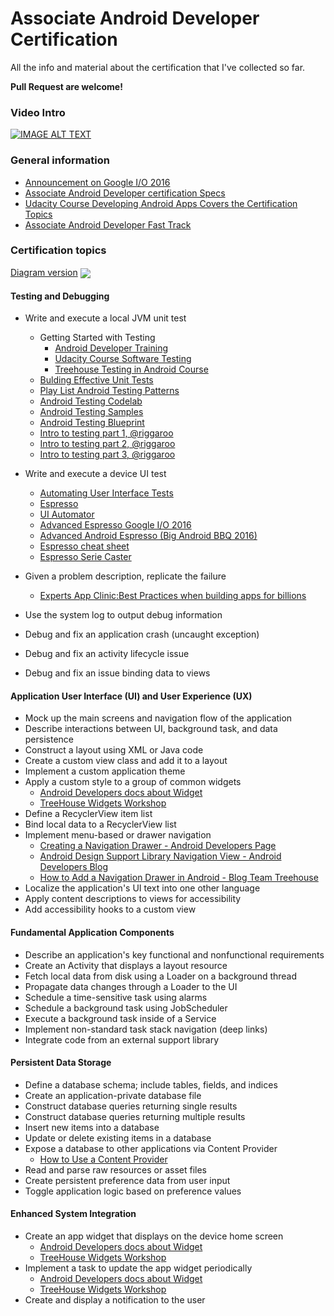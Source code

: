 # Associate Android Developer Certification
All the info and material about the certification that I've collected so far.

**Pull Request are welcome!**

### Video Intro
[![IMAGE ALT TEXT](http://img.youtube.com/vi/JoJbQHCvyw0/0.jpg)](https://youtu.be/JoJbQHCvyw0 "Video Title")

### General information
- [Announcement on Google I/O 2016][google_io_announcement]
- [Associate Android Developer certification Specs][certification_specs]
- [Udacity Course Developing Android Apps Covers the Certification Topics][developing_apps_udacity]
- [Associate Android Developer Fast Track][fast_track]

### Certification topics

[Diagram version][diagram]
<img src="https://raw.githubusercontent.com/Amejia481/Associate-Android-Developer-Certification/master/img/android_certification_specs.png" align="center" >


#### Testing and Debugging
- Write and execute a local JVM unit test
  - Getting Started with Testing
    - [Android Developer Training][testing_and_debuggin_getting_started_testing]
    - [Udacity Course Software Testing][testing_and_debuggin_udacity_course]
    - [Treehouse Testing in Android Course][treehouse_testing_course]
  - [Bulding Effective Unit Tests][testing_and_debugging_building_effective_unit_test]
  - [Play List Android Testing Patterns][testing_debuggin_play_list_android_testing_patterns]
  - [Android Testing Codelab][testing_and_debugging_testing_codelab]
  - [Android Testing Samples][testing_and_debugging_android_test_samples]
  - [Android Testing Blueprint][testing_and_debugging_android_testing_blue_print]
  - [Intro to testing part 1, @riggaroo][testing_and_debugging_intro_testing_reggaroo]
  - [Intro to testing part 2, @riggaroo][testing_and_debugging_intro_testing_reggaroo_1]
  - [Intro to testing part 3, @riggaroo][testing_and_debugging_intro_testing_reggaroo_3]
- Write and execute a device UI test
  - [Automating User Interface Tests][testing_debuggin_ui_testing]
  - [Espresso][testing_and_debuggin_espresso]
  - [UI Automator][testing_and_debuggin_ui_automator]
  - [Advanced Espresso Google I/O 2016][testing_and_debugging_google_io]
  - [Advanced Android Espresso (Big Android BBQ 2016)][testing_and_debugging_advanced_android_espresso_bbq]
  - [Espresso cheat sheet][testing_and_debugging_espresso_cheat_sheet]
  - [Espresso Serie Caster][testing_and_debugging_espresso_serie_caster]

- Given a problem description, replicate the failure
  - [Experts App Clinic:Best Practices when building apps for billions][testing_and_debugging_experts_app_clinic]
- Use the system log to output debug information
- Debug and fix an application crash (uncaught exception)
- Debug and fix an activity lifecycle issue
- Debug and fix an issue binding data to views

#### Application User Interface (UI) and User Experience (UX)
- Mock up the main screens and navigation flow of the application
- Describe interactions between UI, background task, and data persistence
- Construct a layout using XML or Java code
- Create a custom view class and add it to a layout
- Implement a custom application theme
- Apply a custom style to a group of common widgets
  - [Android Developers docs about Widget][android_developers_about_widget]
  - [TreeHouse Widgets Workshop][treehouse_widget_workshop]
- Define a RecyclerView item list
- Bind local data to a RecyclerView list
- Implement menu-based or drawer navigation
  - [Creating a Navigation Drawer - Android Developers Page][ui_ux_android_page_creating_drawer]
  - [Android Design Support Library Navigation View - Android Developers Blog][ui_ux_android_developer_blog_navigation_view]
  - [How to Add a Navigation Drawer in Android - Blog Team Treehouse][ui_ux_team_treehouse_blog_navigation_drawer]
- Localize the application's UI text into one other language
- Apply content descriptions to views for accessibility
- Add accessibility hooks to a custom view

#### Fundamental Application Components
- Describe an application's key functional and nonfunctional requirements
- Create an Activity that displays a layout resource
- Fetch local data from disk using a Loader on a background thread
- Propagate data changes through a Loader to the UI
- Schedule a time-sensitive task using alarms
- Schedule a background task using JobScheduler
- Execute a background task inside of a Service
- Implement non-standard task stack navigation (deep links)
- Integrate code from an external support library

#### Persistent Data Storage
- Define a database schema; include tables, fields, and indices
- Create an application-private database file
- Construct database queries returning single results
- Construct database queries returning multiple results
- Insert new items into a database
- Update or delete existing items in a database
- Expose a database to other applications via Content Provider
  - [How to Use a Content Provider][persistent_data_storage_udacity_how_to_use_content_provider]
- Read and parse raw resources or asset files
- Create persistent preference data from user input
- Toggle application logic based on preference values

#### Enhanced System Integration
- Create an app widget that displays on the device home screen
  - [Android Developers docs about Widget][android_developers_about_widget]
  - [TreeHouse Widgets Workshop][treehouse_widget_workshop]
- Implement a task to update the app widget periodically
  - [Android Developers docs about Widget][android_developers_about_widget]
  - [TreeHouse Widgets Workshop][treehouse_widget_workshop]
- Create and display a notification to the user


[google_io_announcement]:<https://www.youtube.com/watch?v=Yu2oGere_Mc&index=13&list=PLWz5rJ2EKKc8jQTUYvIfqA9lMvSGQWtte>
[certification_specs]:<https://www.udacity.com/google-certifications>

<!--( BEGINNING Testing and Debugging)--> 

[ui_ux_android_page_creating_drawer]:<https://developer.android.com/training/implementing-navigation/nav-drawer.html>
[ui_ux_android_developer_blog_navigation_view]:<https://android-developers.googleblog.com/search?q=Navigation+Drawer+Pattern>
<!--( END Testing and Debugging)--> 

<!--( BEGINNING Testing and Debugging)--> 

[testing_and_debuggin_getting_started_testing]:<https://developer.android.com/training/testing/start/index.html>
[testing_and_debugging_android_testing_blue_print]:<https://github.com/googlesamples/android-testing-templates>
[testing_and_debugging_testing_codelab]:<https://codelabs.developers.google.com/codelabs/android-testing/#1>
[testing_and_debugging_building_effective_unit_test]:<https://developer.android.com/training/testing/unit-testing/index.html>
[testing_and_debugging_android_test_samples]:<https://github.com/googlesamples/android-testing>
[testing_debuggin_ui_testing]:<https://developer.android.com/training/testing/ui-testing/index.html>
[testing_and_debuggin_espresso]:<https://google.github.io/android-testing-support-library/docs/espresso/index.html>
[testing_and_debuggin_ui_automator]:<https://google.github.io/android-testing-support-library/docs/uiautomator/index.html>
[testing_and_debugging_google_io]:<https://www.youtube.com/watch?v=isihPOY2vS4&index=29&list=PLWz5rJ2EKKc8jQTUYvIfqA9lMvSGQWtte>
[testing_debuggin_play_list_android_testing_patterns]:<https://www.youtube.com/watch?v=W8LJjfkTKik&list=PLWz5rJ2EKKc-6HWg_jyP0U1zrVLHn65b2>
[testing_and_debugging_advanced_android_espresso_bbq]:<https://www.youtube.com/watch?v=hfoAC9gdC74&list=PLWz5rJ2EKKc_HyE1QX9heAgTPdAMqc50z&index=6>
[testing_and_debugging_experts_app_clinic]:<https://www.youtube.com/watch?v=Fhj7IIsAgyE&index=61&list=PLWz5rJ2EKKc8jQTUYvIfqA9lMvSGQWtte>
[testing_and_debugging_intro_testing_reggaroo]:<https://riggaroo.co.za/introduction-automated-android-testing/>
[testing_and_debugging_intro_testing_reggaroo_1]:<https://riggaroo.co.za/automated-android-testing-part-2-setup/>
[testing_and_debugging_intro_testing_reggaroo_3]:<https://riggaroo.co.za/introduction-android-testing-part3/>
[testing_and_debugging_espresso_cheat_sheet]:<https://google.github.io/android-testing-support-library/docs/espresso/cheatsheet/> 
[testing_and_debugging_espresso_serie_caster]:<https://caster.io/series/espresso>
[testing_and_debuggin_udacity_course]:<https://www.udacity.com/course/software-testing--cs258>
[treehouse_testing_course]:<https://teamtreehouse.com/library/testing-in-android>

<!--( END Testing and Debugging)--> 

[persistent_data_storage_udacity_how_to_use_content_provider]:<https://www.udacity.com/course/how-to-use-a-content-provider--ud258>
[diagram]:<https://coggle.it/diagram/V4zu4UNht0Q0XiTy/0a02ec0ffa8bc95928de4478d1ae1f45a85a8e16cddc07f5180bc9f18b2c63e1>
[developing_apps_udacity]:<https://www.udacity.com/course/ud851>
[fast_track]:<https://www.udacity.com/course/associate-android-developer-fast-track--nd818>
[ui_ux_team_treehouse_blog_navigation_drawer]:<http://blog.teamtreehouse.com/add-navigation-drawer-android>

<!--(BEGINNING Application User Interface (UI) and User Experience (UX))--> 

[android_developers_about_widget]:<https://developer.android.com/guide/topics/appwidgets/index.html>
[treehouse_widget_workshop]:<https://teamtreehouse.com/library/android-widgets>

<!--(END Application User Interface (UI) and User Experience (UX))--> 
